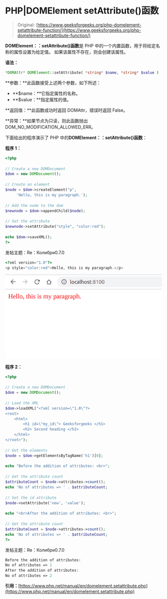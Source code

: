 # PHP|DOMElement setAttribute()函数

> Original: [https://www.geeksforgeeks.org/php-domelement-setattribute-function/](https://www.geeksforgeeks.org/php-domelement-setattribute-function/)

**DOMElement：：setAttribute()函数**是 PHP 中的一个内置函数，用于将给定名称的属性设置为给定值。 如果该属性不存在，则会创建该属性。

**语法：**

```php
*DOMAttr* DOMElement::setAttribute( *string* $name, *string* $value )
```

**参数：**此函数接受上述两个参数，如下所述：

*   **$name：**它指定属性的名称。
*   **$value：**指定属性的值。

**返回值：**此函数成功时返回 DOMAttr，错误时返回 False。

**异常：**如果节点为只读，则此函数抛出 DOM_NO_MODIFICATION_ALLOWED_ERR。

下面给出的程序演示了 PHP 中的**DOMElement：：setAttribute()函数**：

**程序 1：**

```php
<?php

// Create a new DOMDocument
$dom = new DOMDocument();

// Create an element
$node = $dom->createElement("p",
     'Hello, this is my paragraph.');

// Add the node to the dom
$newnode = $dom->appendChild($node);

// Set the attribute
$newnode->setAttribute("style", "color:red");

echo $dom->saveXML();
?>
```

发帖主题：Re：Колибри0.7.0

```php
<?xml version="1.0"?>
<p style="color:red">Hello, this is my paragraph.</p>
```

![](img/dda91daa2792d5063d8a2cb6ccd7c64d.png)

**程序 2：**

```php
<?php

// Create a new DOMDocument
$dom = new DOMDocument();

// Load the XML
$dom->loadXML("<?xml version=\"1.0\"?>
<root>
    <html>
        <h1 id=\"my_id\"> Geeksforgeeks </h1>
        <h2> Second heading </h2>
    </html>
</root>");

// Get the elements
$node = $dom->getElementsByTagName('h1')[0];

echo "Before the addition of attributes: <br>";

// Get the attribute count
$attributeCount = $node->attributes->count();
echo 'No of attributes => ' . $attributeCount;

// Set the id attribute
$node->setAttribute('new', 'value');

echo "<br>After the addition of attributes: <br>";

// Get the attribute count
$attributeCount = $node->attributes->count();
echo 'No of attributes => ' . $attributeCount;
?>
```

发帖主题：Re：Колибри0.7.0

```php
Before the addition of attributes:
No of attributes => 1
After the addition of attributes:
No of attributes => 2
```

**引用：**[https://www.php.net/manual/en/domelement.setattribute.php](https://www.php.net/manual/en/domelement.setattribute.php)